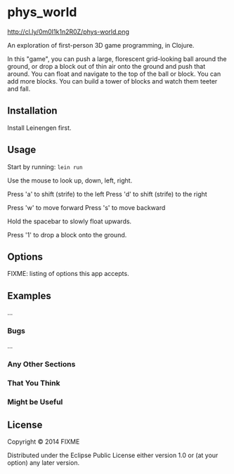 # phys_world

http://cl.ly/0m0I1k1n2R0Z/phys-world.png

An exploration of first-person 3D game programming, in Clojure.

In this "game", you can push a large, florescent grid-looking ball around the ground,
or drop a block out of thin air onto the ground and push that around. You can
float and navigate to the top of the ball or block. You can add more blocks.
You can build a tower of blocks and watch them teeter and fall.

## Installation

Install Leinengen first.

## Usage

Start by running: `lein run`

Use the mouse to look up, down, left, right.

Press 'a' to shift (strife) to the left
Press 'd' to shift (strife) to the right

Press 'w' to move forward
Press 's' to move backward

Hold the spacebar to slowly float upwards.

Press '1' to drop a block onto the ground.

## Options

FIXME: listing of options this app accepts.

## Examples

...

### Bugs

...

### Any Other Sections
### That You Think
### Might be Useful

## License

Copyright © 2014 FIXME

Distributed under the Eclipse Public License either version 1.0 or (at
your option) any later version.
